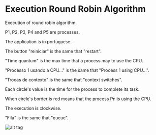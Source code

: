 # Execution Round Robin Algorithm
Execution of round robin algorithm.

P1, P2, P3, P4 and P5 are processes.

The application is in portuguese.

The button "reiniciar" is the same that "restart".

"Time quantum" is the max time that a process may to use the CPU.

"Processo 1 usando a CPU..." is the same that "Process 1 using CPU...".

"Trocas de contexto" is the same that "context switches".

Each circle's value is the time for the process to complete its task.

When circle's border is red means that the process Pn is using the CPU.

The execution is clockwise.

"Fila" is the same that "queue".

![alt tag](http://4.bp.blogspot.com/-dOC11rjXbZA/VK74b-8i6FI/AAAAAAAAEBc/qxC4SSn3Tg4/s1600/imagem.png)
